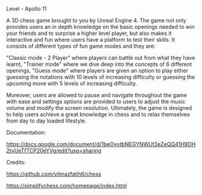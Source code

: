 Level - Apollo 11

A 3D chess game brought to you by Unreal Engine 4. The game not only provides users an in depth knowledge on the basic openings needed to win your friends and to surprise a higher level player, but also makes it interactive and fun where users have a platform to test their skills. It consists of different types of fun game modes and they are:

"Classic mode - 2 Player" where players can battle out from what they have learnt,
"Trainer mode" where we dive deep into the concepts of 6 different openings,
"Guess mode" where players are given an option to play either guessing the notations with 10 levels of increasing difficulty or guessing the upcoming move with 5 levels of increasing difficulty.

Moreover, users are allowed to pause and navigate throughout the game with ease and settings options are provided to users to adjust the music volume and modify the screen resolution. Ultimately, the game is designed to help users achieve a great knowledge in chess and to relax themselves from day to day loaded lifestyle.

Documentation:

https://docs.google.com/document/d/1beOyvtbNEGYNWUt3eZeQQ41H9DH2tvUeTfTCP20eYVg/edit?usp=sharing

Credits:

https://github.com/yilmazfatih6/chess

https://simplifychess.com/homepage/index.html
